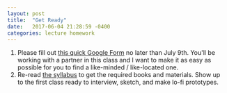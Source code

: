 ```yaml
---
layout: post
title:  "Get Ready"
date:   2017-06-04 21:28:59 -0400
categories: lecture homework
---
```


1. Please fill out [this quick Google Form](https://goo.gl/forms/2fQdObztdXMF1Jbw1) no later than July 9th. You'll be working with a partner in this class and I want to make it as easy as possible for you to find a like-minded / like-located one. 
2. Re-read [the syllabus](/syllabus) to get the required books and materials. Show up to the first class ready to interview, sketch, and make lo-fi prototypes.